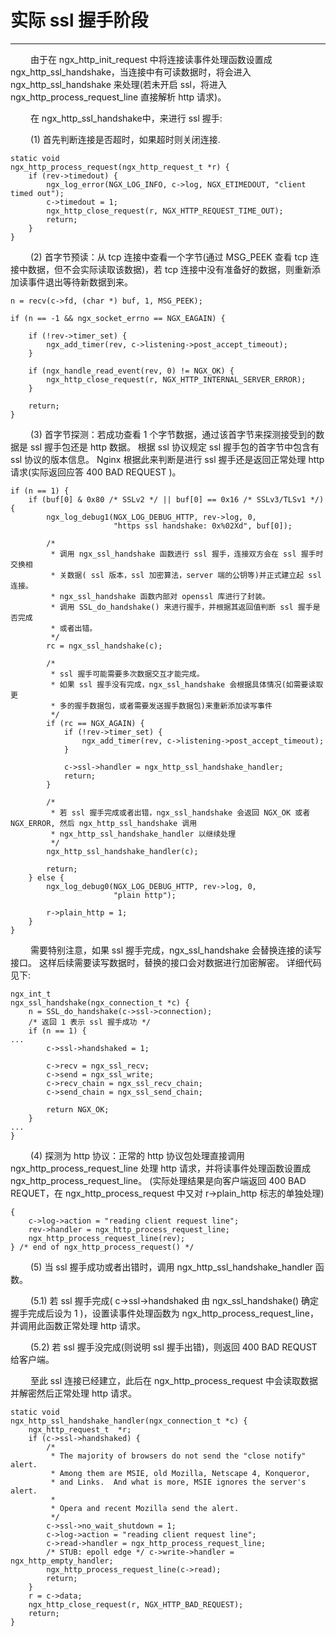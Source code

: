 # 实际 ssl 握手阶段
***

&emsp;&emsp;
由于在 ngx_http_init_request 中将连接读事件处理函数设置成 ngx_http_ssl_handshake，当连接中有可读数据时，将会进入 ngx_http_ssl_handshake 来处理(若未开启 ssl，将进入 ngx_http_process_request_line 直接解析 http 请求)。

&emsp;&emsp;
在 ngx_http_ssl_handshake中，来进行 ssl 握手:

&emsp;&emsp;
(1) 首先判断连接是否超时，如果超时则关闭连接.

    static void
    ngx_http_process_request(ngx_http_request_t *r) {
        if (rev->timedout) {
            ngx_log_error(NGX_LOG_INFO, c->log, NGX_ETIMEDOUT, "client timed out");
            c->timedout = 1;
            ngx_http_close_request(r, NGX_HTTP_REQUEST_TIME_OUT);
            return;
        }
    }

&emsp;&emsp;
(2) 首字节预读：从 tcp 连接中查看一个字节(通过 MSG_PEEK 查看 tcp 连接中数据，但不会实际读取该数据)，若 tcp 连接中没有准备好的数据，则重新添加读事件退出等待新数据到来。

    n = recv(c->fd, (char *) buf, 1, MSG_PEEK);

    if (n == -1 && ngx_socket_errno == NGX_EAGAIN) {

        if (!rev->timer_set) {
            ngx_add_timer(rev, c->listening->post_accept_timeout);
        }

        if (ngx_handle_read_event(rev, 0) != NGX_OK) {
            ngx_http_close_request(r, NGX_HTTP_INTERNAL_SERVER_ERROR);
        }

        return;
    }

&emsp;&emsp;
(3) 首字节探测：若成功查看 1 个字节数据，通过该首字节来探测接受到的数据是 ssl 握手包还是 http 数据。
根据 ssl 协议规定 ssl 握手包的首字节中包含有 ssl 协议的版本信息。
Nginx 根据此来判断是进行 ssl 握手还是返回正常处理 http 请求(实际返回应答 400 BAD REQUEST )。

    if (n == 1) {
        if (buf[0] & 0x80 /* SSLv2 */ || buf[0] == 0x16 /* SSLv3/TLSv1 */) {
            ngx_log_debug1(NGX_LOG_DEBUG_HTTP, rev->log, 0,
                           "https ssl handshake: 0x%02Xd", buf[0]);

            /*
             * 调用 ngx_ssl_handshake 函数进行 ssl 握手，连接双方会在 ssl 握手时交换相
             * 关数据( ssl 版本，ssl 加密算法，server 端的公钥等)并正式建立起 ssl 连接。
             * ngx_ssl_handshake 函数内部对 openssl 库进行了封装。
             * 调用 SSL_do_handshake() 来进行握手，并根据其返回值判断 ssl 握手是否完成
             * 或者出错。
             */
            rc = ngx_ssl_handshake(c);

            /*
             * ssl 握手可能需要多次数据交互才能完成。
             * 如果 ssl 握手没有完成，ngx_ssl_handshake 会根据具体情况(如需要读取更
             * 多的握手数据包，或者需要发送握手数据包)来重新添加读写事件
             */
            if (rc == NGX_AGAIN) {
                if (!rev->timer_set) {
                    ngx_add_timer(rev, c->listening->post_accept_timeout);
                }

                c->ssl->handler = ngx_http_ssl_handshake_handler;
                return;
            }

            /*
             * 若 ssl 握手完成或者出错，ngx_ssl_handshake 会返回 NGX_OK 或者 NGX_ERROR, 然后 ngx_http_ssl_handshake 调用
             * ngx_http_ssl_handshake_handler 以继续处理
             */
            ngx_http_ssl_handshake_handler(c);

            return;
        } else {
            ngx_log_debug0(NGX_LOG_DEBUG_HTTP, rev->log, 0,
                           "plain http");

            r->plain_http = 1;
        }
    }

&emsp;&emsp;
需要特别注意，如果 ssl 握手完成，ngx_ssl_handshake 会替换连接的读写接口。
这样后续需要读写数据时，替换的接口会对数据进行加密解密。
详细代码见下:

    ngx_int_t
    ngx_ssl_handshake(ngx_connection_t *c) {
        n = SSL_do_handshake(c->ssl->connection);
        /* 返回 1 表示 ssl 握手成功 */
        if (n == 1) {
    ...
            c->ssl->handshaked = 1;

            c->recv = ngx_ssl_recv;
            c->send = ngx_ssl_write;
            c->recv_chain = ngx_ssl_recv_chain;
            c->send_chain = ngx_ssl_send_chain;

            return NGX_OK;
        }
    ...
    }

&emsp;&emsp;
(4) 探测为 http 协议：正常的 http 协议包处理直接调用 ngx_http_process_request_line 处理 http 请求，并将读事件处理函数设置成 ngx_http_process_request_line。
(实际处理结果是向客户端返回 400 BAD REQUET，在 ngx_http_process_request 中又对 r->plain_http 标志的单独处理)

    {
        c->log->action = "reading client request line";
        rev->handler = ngx_http_process_request_line;
        ngx_http_process_request_line(rev);
    } /* end of ngx_http_process_request() */

&emsp;&emsp;
(5) 当 ssl 握手成功或者出错时，调用 ngx_http_ssl_handshake_handler 函数。

&emsp;&emsp;
(5.1) 若 ssl 握手完成( c->ssl->handshaked 由 ngx_ssl_handshake() 确定握手完成后设为 1 )，设置读事件处理函数为 ngx_http_process_request_line，并调用此函数正常处理 http 请求。

&emsp;&emsp;
(5.2) 若 ssl 握手没完成(则说明 ssl 握手出错)，则返回 400 BAD REQUST 给客户端。

&emsp;&emsp;
至此 ssl 连接已经建立，此后在 ngx_http_process_request 中会读取数据并解密然后正常处理 http 请求。

    static void
    ngx_http_ssl_handshake_handler(ngx_connection_t *c) {
        ngx_http_request_t  *r;
        if (c->ssl->handshaked) {
            /*
             * The majority of browsers do not send the "close notify" alert.
             * Among them are MSIE, old Mozilla, Netscape 4, Konqueror,
             * and Links.  And what is more, MSIE ignores the server's alert.
             *
             * Opera and recent Mozilla send the alert.
             */
            c->ssl->no_wait_shutdown = 1;
            c->log->action = "reading client request line";
            c->read->handler = ngx_http_process_request_line;
            /* STUB: epoll edge */ c->write->handler = ngx_http_empty_handler;
            ngx_http_process_request_line(c->read);
            return;
        }
        r = c->data;
        ngx_http_close_request(r, NGX_HTTP_BAD_REQUEST);
        return;
    }